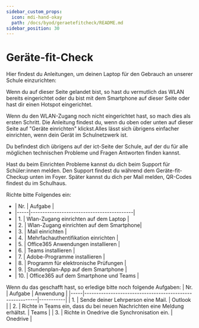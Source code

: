 ```yaml
---
sidebar_custom_props:
  icon: mdi-hand-okay
  path: /docs/byod/geraetefitcheck/README.md
sidebar_position: 30
---
```


# Geräte-fit-Check


Hier findest du Anleitungen, um deinen Laptop für den Gebrauch an unserer Schule einzurichten:

Wenn du auf dieser Seite gelandet bist, so hast du vermutlich das WLAN bereits eingerichtet oder du bist mit dem Smartphone auf dieser Seite oder hast dir einen Hotspot eingerichtet.

Wenn du den WLAN-Zugang noch nicht eingerichtet hast, so mach dies als ersten Schritt. Die Anleitung findest du, wenn du oben oder unten auf dieser Seite auf "Geräte einrichten" klickst.Alles lässt sich übrigens einfacher einrichten, wenn dein Gerät im Schulnetzwerk ist.

Du befindest dich übrigens auf der ict-Seite der Schule, auf der du für alle möglichen technischen Probleme und Fragen Antworten finden kannst. 

Hast du beim Einrichten Probleme kannst du dich beim Support für Schüler:innen melden. Den Support findest du während dem Geräte-fit-Checkup unten im Foyer. Später kannst du dich per Mail melden, QR-Codes findest du im Schulhaus.

Richte bitte Folgendes ein:
- | Nr. | Aufgabe                                   |
- |-----|-------------------------------------------|
- | 1.  | Wlan-Zugang einrichten auf dem Laptop    |
- | 2.  | Wlan-Zugang einrichten auf dem Smartphone|
- | 3.  | Mail einrichten                           |
- | 4.  | Mehrfachauthentifikation einrichten       |
- | 5.  | Office365 Anwendungen installieren        |
- | 6.  | Teams installieren                        |
- | 7.  | Adobe-Programme installieren              |
- | 8.  | Programm für elektronische Prüfungen      |
- | 9.  | Stundenplan-App auf dem Smartphone        |
- | 10. | Office365 auf dem Smartphone und Teams    |


Wenn du das geschafft hast, so erledige bitte noch folgende Aufgaben:
| Nr. | Aufgabe                                                  | Anwendung |
|-----|----------------------------------------------------------|-----------|
| 1.  | Sende deiner Lehrperson eine Mail.                       | Outlook   |
| 2.  | Richte in Teams ein, dass du bei neuen Nachrichten eine Meldung erhältst. | Teams     |
| 3.  | Richte in Onedrive die Synchronisation ein.             | Onedrive  |

